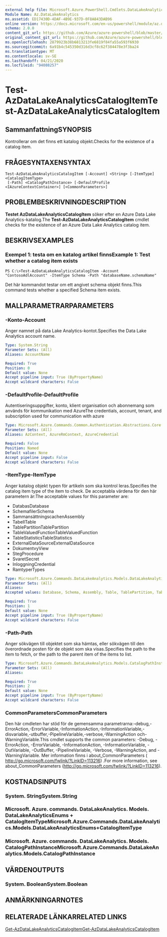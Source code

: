 ```yaml
---
external help file: Microsoft.Azure.PowerShell.Cmdlets.DataLakeAnalytics.dll-Help.xml
Module Name: Az.DataLakeAnalytics
ms.assetid: ED17430D-4DAF-4B9E-937D-0F8A843DAB96
online version: https://docs.microsoft.com/en-us/powershell/module/az.datalakeanalytics/test-azdatalakeanalyticscatalogitem
schema: 2.0.0
content_git_url: https://github.com/Azure/azure-powershell/blob/master/src/DataLakeAnalytics/DataLakeAnalytics/help/Test-AzDataLakeAnalyticsCatalogItem.md
original_content_git_url: https://github.com/Azure/azure-powershell/blob/master/src/DataLakeAnalytics/DataLakeAnalytics/help/Test-AzDataLakeAnalyticsCatalogItem.md
ms.openlocfilehash: 2879923b38b6813213fe6819f84fa55a593f6930
ms.sourcegitcommit: 6a91b4c545350d316d3cf8c62f384478e3f3ba24
ms.translationtype: MT
ms.contentlocale: sv-SE
ms.lasthandoff: 04/21/2020
ms.locfileid: "94088257"
---
```

# <span data-ttu-id="f1266-101">Test-AzDataLakeAnalyticsCatalogItem</span><span class="sxs-lookup"><span data-stu-id="f1266-101">Test-AzDataLakeAnalyticsCatalogItem</span></span>

## <span data-ttu-id="f1266-102">Sammanfattning</span><span class="sxs-lookup"><span data-stu-id="f1266-102">SYNOPSIS</span></span>
<span data-ttu-id="f1266-103">Kontrollerar om det finns ett katalog objekt.</span><span class="sxs-lookup"><span data-stu-id="f1266-103">Checks for the existence of a catalog item.</span></span>

## <span data-ttu-id="f1266-104">FRÅGESYNTAXEN</span><span class="sxs-lookup"><span data-stu-id="f1266-104">SYNTAX</span></span>

```
Test-AzDataLakeAnalyticsCatalogItem [-Account] <String> [-ItemType] <CatalogItemType>
 [-Path] <CatalogPathInstance> [-DefaultProfile <IAzureContextContainer>] [<CommonParameters>]
```

## <span data-ttu-id="f1266-105">PROBLEMBESKRIVNING</span><span class="sxs-lookup"><span data-stu-id="f1266-105">DESCRIPTION</span></span>
<span data-ttu-id="f1266-106">**Testet AzDataLakeAnalyticsCatalogItem** söker efter en Azure Data Lake Analytics-katalog.</span><span class="sxs-lookup"><span data-stu-id="f1266-106">The **Test-AzDataLakeAnalyticsCatalogItem** cmdlet checks for the existence of an Azure Data Lake Analytics catalog item.</span></span>

## <span data-ttu-id="f1266-107">BESKRIVS</span><span class="sxs-lookup"><span data-stu-id="f1266-107">EXAMPLES</span></span>

### <span data-ttu-id="f1266-108">Exempel 1: testa om en katalog artikel finns</span><span class="sxs-lookup"><span data-stu-id="f1266-108">Example 1: Test whether a catalog item exists</span></span>
```
PS C:\>Test-AzDataLakeAnalyticsCatalogItem -Account "ContosoAdlAccount" -ItemType Schema -Path "databaseName.schemaName"
```

<span data-ttu-id="f1266-109">Det här kommandot testar om ett angivet schema objekt finns.</span><span class="sxs-lookup"><span data-stu-id="f1266-109">This command tests whether a specified Schema item exists.</span></span>

## <span data-ttu-id="f1266-110">MALLPARAMETRAR</span><span class="sxs-lookup"><span data-stu-id="f1266-110">PARAMETERS</span></span>

### <span data-ttu-id="f1266-111">-Konto</span><span class="sxs-lookup"><span data-stu-id="f1266-111">-Account</span></span>
<span data-ttu-id="f1266-112">Anger namnet på data Lake Analytics-kontot.</span><span class="sxs-lookup"><span data-stu-id="f1266-112">Specifies the Data Lake Analytics account name.</span></span>

```yaml
Type: System.String
Parameter Sets: (All)
Aliases: AccountName

Required: True
Position: 0
Default value: None
Accept pipeline input: True (ByPropertyName)
Accept wildcard characters: False
```

### <span data-ttu-id="f1266-113">-DefaultProfile</span><span class="sxs-lookup"><span data-stu-id="f1266-113">-DefaultProfile</span></span>
<span data-ttu-id="f1266-114">Autentiseringsuppgifter, konto, klient organisation och abonnemang som används för kommunikation med Azure</span><span class="sxs-lookup"><span data-stu-id="f1266-114">The credentials, account, tenant, and subscription used for communication with azure</span></span>

```yaml
Type: Microsoft.Azure.Commands.Common.Authentication.Abstractions.Core.IAzureContextContainer
Parameter Sets: (All)
Aliases: AzContext, AzureRmContext, AzureCredential

Required: False
Position: Named
Default value: None
Accept pipeline input: False
Accept wildcard characters: False
```

### <span data-ttu-id="f1266-115">-ItemType</span><span class="sxs-lookup"><span data-stu-id="f1266-115">-ItemType</span></span>
<span data-ttu-id="f1266-116">Anger katalog objekt typen för artikeln som ska kontrol leras.</span><span class="sxs-lookup"><span data-stu-id="f1266-116">Specifies the catalog item type of the item to check.</span></span>
<span data-ttu-id="f1266-117">De acceptabla värdena för den här parametern är:</span><span class="sxs-lookup"><span data-stu-id="f1266-117">The acceptable values for this parameter are:</span></span>
- <span data-ttu-id="f1266-118">Databas</span><span class="sxs-lookup"><span data-stu-id="f1266-118">Database</span></span>
- <span data-ttu-id="f1266-119">Schemafiler</span><span class="sxs-lookup"><span data-stu-id="f1266-119">Schema</span></span>
- <span data-ttu-id="f1266-120">Sammansättningscachen</span><span class="sxs-lookup"><span data-stu-id="f1266-120">Assembly</span></span>
- <span data-ttu-id="f1266-121">Tabell</span><span class="sxs-lookup"><span data-stu-id="f1266-121">Table</span></span>
- <span data-ttu-id="f1266-122">TablePartition</span><span class="sxs-lookup"><span data-stu-id="f1266-122">TablePartition</span></span>
- <span data-ttu-id="f1266-123">TableValuedFunction</span><span class="sxs-lookup"><span data-stu-id="f1266-123">TableValuedFunction</span></span>
- <span data-ttu-id="f1266-124">TableStatistics</span><span class="sxs-lookup"><span data-stu-id="f1266-124">TableStatistics</span></span>
- <span data-ttu-id="f1266-125">ExternalDataSource</span><span class="sxs-lookup"><span data-stu-id="f1266-125">ExternalDataSource</span></span>
- <span data-ttu-id="f1266-126">Dokumentvy</span><span class="sxs-lookup"><span data-stu-id="f1266-126">View</span></span>
- <span data-ttu-id="f1266-127">Steg</span><span class="sxs-lookup"><span data-stu-id="f1266-127">Procedure</span></span>
- <span data-ttu-id="f1266-128">Svaret</span><span class="sxs-lookup"><span data-stu-id="f1266-128">Secret</span></span>
- <span data-ttu-id="f1266-129">Inloggning</span><span class="sxs-lookup"><span data-stu-id="f1266-129">Credential</span></span>
- <span data-ttu-id="f1266-130">Ramtyper</span><span class="sxs-lookup"><span data-stu-id="f1266-130">Types</span></span>

```yaml
Type: Microsoft.Azure.Commands.DataLakeAnalytics.Models.DataLakeAnalyticsEnums+CatalogItemType
Parameter Sets: (All)
Aliases:
Accepted values: Database, Schema, Assembly, Table, TablePartition, TableValuedFunction, TableStatistics, ExternalDataSource, View, Procedure, Secret, Credential, Types, Package

Required: True
Position: 1
Default value: None
Accept pipeline input: True (ByPropertyName)
Accept wildcard characters: False
```

### <span data-ttu-id="f1266-131">-Path</span><span class="sxs-lookup"><span data-stu-id="f1266-131">-Path</span></span>
<span data-ttu-id="f1266-132">Anger sökvägen till objektet som ska hämtas, eller sökvägen till den överordnade posten för de objekt som ska visas.</span><span class="sxs-lookup"><span data-stu-id="f1266-132">Specifies the path to the item to fetch, or the path to the parent item of the items to list.</span></span>

```yaml
Type: Microsoft.Azure.Commands.DataLakeAnalytics.Models.CatalogPathInstance
Parameter Sets: (All)
Aliases:

Required: True
Position: 2
Default value: None
Accept pipeline input: True (ByPropertyName)
Accept wildcard characters: False
```

### <span data-ttu-id="f1266-133">CommonParameters</span><span class="sxs-lookup"><span data-stu-id="f1266-133">CommonParameters</span></span>
<span data-ttu-id="f1266-134">Den här cmdleten har stöd för de gemensamma parametrarna:-debug,-ErrorAction,-ErrorVariable,-InformationAction,-InformationVariable,-disvariable,-utbuffer,-PipelineVariable,-verbose,-WarningAction och-WarningVariable.</span><span class="sxs-lookup"><span data-stu-id="f1266-134">This cmdlet supports the common parameters: -Debug, -ErrorAction, -ErrorVariable, -InformationAction, -InformationVariable, -OutVariable, -OutBuffer, -PipelineVariable, -Verbose, -WarningAction, and -WarningVariable.</span></span> <span data-ttu-id="f1266-135">Mer information finns i about_CommonParameters ( http://go.microsoft.com/fwlink/?LinkID=113216) .</span><span class="sxs-lookup"><span data-stu-id="f1266-135">For more information, see about_CommonParameters (http://go.microsoft.com/fwlink/?LinkID=113216).</span></span>

## <span data-ttu-id="f1266-136">KOSTNADS</span><span class="sxs-lookup"><span data-stu-id="f1266-136">INPUTS</span></span>

### <span data-ttu-id="f1266-137">System. String</span><span class="sxs-lookup"><span data-stu-id="f1266-137">System.String</span></span>

### <span data-ttu-id="f1266-138">Microsoft. Azure. commands. DataLakeAnalytics. Models. DataLakeAnalyticsEnums + CatalogItemType</span><span class="sxs-lookup"><span data-stu-id="f1266-138">Microsoft.Azure.Commands.DataLakeAnalytics.Models.DataLakeAnalyticsEnums+CatalogItemType</span></span>

### <span data-ttu-id="f1266-139">Microsoft. Azure. commands. DataLakeAnalytics. Models. CatalogPathInstance</span><span class="sxs-lookup"><span data-stu-id="f1266-139">Microsoft.Azure.Commands.DataLakeAnalytics.Models.CatalogPathInstance</span></span>

## <span data-ttu-id="f1266-140">VÄRDEN</span><span class="sxs-lookup"><span data-stu-id="f1266-140">OUTPUTS</span></span>

### <span data-ttu-id="f1266-141">System. Boolean</span><span class="sxs-lookup"><span data-stu-id="f1266-141">System.Boolean</span></span>

## <span data-ttu-id="f1266-142">ANMÄRKNINGAR</span><span class="sxs-lookup"><span data-stu-id="f1266-142">NOTES</span></span>

## <span data-ttu-id="f1266-143">RELATERADE LÄNKAR</span><span class="sxs-lookup"><span data-stu-id="f1266-143">RELATED LINKS</span></span>

[<span data-ttu-id="f1266-144">Get-AzDataLakeAnalyticsCatalogItem</span><span class="sxs-lookup"><span data-stu-id="f1266-144">Get-AzDataLakeAnalyticsCatalogItem</span></span>](./Get-AzDataLakeAnalyticsCatalogItem.md)


